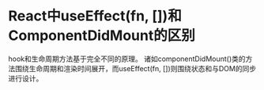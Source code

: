 # React中useEffect(fn, [])和ComponentDidMount的区别
hook和生命周期方法基于完全不同的原理。 诸如componentDidMount()类的方法围绕生命周期和渲染时间展开，而useEffect(fn, [])则围绕状态和与DOM的同步进行设计。
